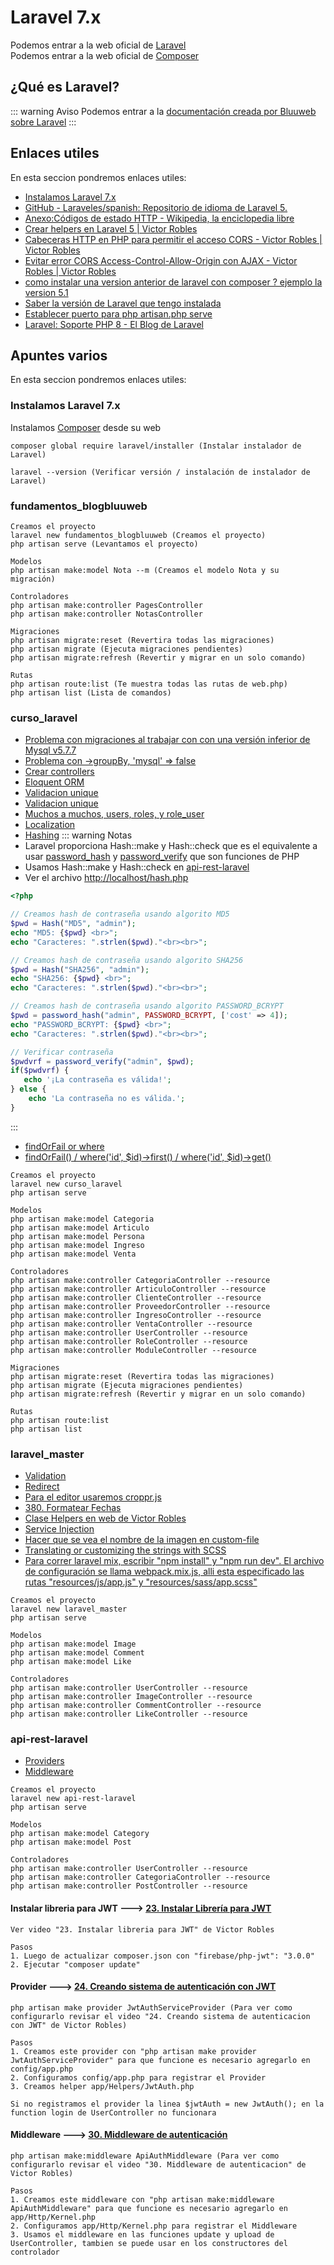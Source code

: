 # Laravel 7.x

Podemos entrar a la web oficial de [Laravel](https://laravel.com/)<br>
Podemos entrar a la web oficial de [Composer](https://getcomposer.org/)

## ¿Qué es Laravel?

::: warning Aviso
Podemos entrar a la [documentación creada por Bluuweb sobre Laravel](https://bluuweb.github.io/tutorial-laravel/)
:::

## Enlaces utiles

En esta seccion pondremos enlaces utiles:

* [Instalamos Laravel 7.x](https://laravel.com/docs/7.x#installing-laravel)
* [GitHub - Laraveles/spanish: Repositorio de idioma de Laravel 5.](https://github.com/Laraveles/spanish)
* [Anexo:Códigos de estado HTTP - Wikipedia, la enciclopedia libre](https://es.wikipedia.org/wiki/Anexo:Códigos_de_estado_HTTP)
* [Crear helpers en Laravel 5 | Victor Robles](https://victorroblesweb.es/2018/01/18/crear-helpers-en-laravel-5/)
* [Cabeceras HTTP en PHP para permitir el acceso CORS - Victor Robles | Victor Robles](https://victorroblesweb.es/2017/04/23/cabeceras-http-php-permitir-acceso-cors/)
* [Evitar error CORS Access-Control-Allow-Origin con AJAX - Victor Robles | Victor Robles](https://victorroblesweb.es/2016/01/20/evitar-error-cors-access-control-allow-origin-con-ajax/)
* [como instalar una version anterior de laravel con composer ? ejemplo la version 5.1](https://platzi.com/comunidad/aa351770-2d96-4841-8e0c-e5528dd53558/)
* [Saber la versión de Laravel que tengo instalada](https://desarrolloweb.com/faq/saber-version-laravel-instalada)
* [Establecer puerto para php artisan.php serve](https://qastack.mx/programming/17990820/set-port-for-php-artisan-php-serve)
* [Laravel: Soporte PHP 8 - El Blog de Laravel](https://blog.laravel.com/laravel-php-8-support)

## Apuntes varios

En esta seccion pondremos enlaces utiles:

### Instalamos Laravel 7.x
Instalamos [Composer](https://getcomposer.org/) desde su web
```
composer global require laravel/installer (Instalar instalador de Laravel)

laravel --version (Verificar versión / instalación de instalador de Laravel)
```

### fundamentos_blogbluuweb 
```
Creamos el proyecto
laravel new fundamentos_blogbluuweb (Creamos el proyecto)
php artisan serve (Levantamos el proyecto)

Modelos 
php artisan make:model Nota --m (Creamos el modelo Nota y su migración)

Controladores
php artisan make:controller PagesController
php artisan make:controller NotasController

Migraciones
php artisan migrate:reset (Revertira todas las migraciones)
php artisan migrate (Ejecuta migraciones pendientes)
php artisan migrate:refresh (Revertir y migrar en un solo comando)

Rutas
php artisan route:list (Te muestra todas las rutas de web.php)
php artisan list (Lista de comandos)
```

### curso_laravel
* [Problema con migraciones al trabajar con con una versión inferior de Mysql v5.7.7](https://bluuweb.github.io/tutorial-laravel/bases-datos/#migraciones)
* [Problema con ->groupBy, 'mysql' => false](https://stackoverflow.com/questions/40917189/laravel-syntax-error-or-access-violation-1055-error)
* [Crear controllers](https://laravel.com/docs/7.x/controllers#resource-controllers)
* [Eloquent ORM](https://laravel.com/docs/7.x/eloquent)
* [Validacion unique](https://laraveles.com/foro/viewtopic.php?id=1957)
* [Validacion unique](https://es.stackoverflow.com/questions/80943/error-al-actualizar-un-campo-unique)
* [Muchos a muchos, users, roles, y role_user](https://laravel.com/docs/7.x/eloquent-relationships#many-to-many)
* [Localization](https://laravel.com/docs/7.x/localization)
* [Hashing](https://laravel.com/docs/7.x/hashing)
::: warning Notas
* Laravel proporciona Hash::make y Hash::check que es el equivalente a usar [password_hash](https://www.php.net/manual/es/function.password-hash.php) y [password_verify](https://www.php.net/manual/es/function.password-verify.php) que son funciones de PHP
* Usamos Hash::make y Hash::check en [api-rest-laravel](/laravel/#api-rest-laravel)
* Ver el archivo [http://localhost/hash.php](http://localhost/hash.php)
```php
<?php 

// Creamos hash de contraseña usando algorito MD5
$pwd = Hash("MD5", "admin");
echo "MD5: {$pwd} <br>";
echo "Caracteres: ".strlen($pwd)."<br><br>";

// Creamos hash de contraseña usando algorito SHA256
$pwd = Hash("SHA256", "admin");
echo "SHA256: {$pwd} <br>";
echo "Caracteres: ".strlen($pwd)."<br><br>";

// Creamos hash de contraseña usando algorito PASSWORD_BCRYPT
$pwd = password_hash("admin", PASSWORD_BCRYPT, ['cost' => 4]);
echo "PASSWORD_BCRYPT: {$pwd} <br>";
echo "Caracteres: ".strlen($pwd)."<br><br>";

// Verificar contraseña
$pwdvrf = password_verify("admin", $pwd);
if($pwdvrf) {
   echo '¡La contraseña es válida!';
} else {
    echo 'La contraseña no es válida.';
}
```
:::

* [findOrFail or where](https://laracasts.com/discuss/channels/eloquent/non-static-method-illuminatedatabaseeloquentmodelupdate-should-not-be-called-statically)
* [findOrFail() / where('id', $id)->first() / where('id', $id)->get()](https://stackoverflow.com/questions/30888527/findorfail-laravel-5-function-for-specific-field)

```
Creamos el proyecto
laravel new curso_laravel 
php artisan serve 

Modelos
php artisan make:model Categoria 
php artisan make:model Articulo
php artisan make:model Persona
php artisan make:model Ingreso
php artisan make:model Venta

Controladores
php artisan make:controller CategoriaController --resource 
php artisan make:controller ArticuloController --resource
php artisan make:controller ClienteController --resource
php artisan make:controller ProveedorController --resource
php artisan make:controller IngresoController --resource
php artisan make:controller VentaController --resource
php artisan make:controller UserController --resource
php artisan make:controller RoleController --resource
php artisan make:controller ModuleController --resource

Migraciones
php artisan migrate:reset (Revertira todas las migraciones)
php artisan migrate (Ejecuta migraciones pendientes)
php artisan migrate:refresh (Revertir y migrar en un solo comando)

Rutas
php artisan route:list
php artisan list
```

### laravel_master
* [Validation](https://laravel.com/docs/7.x/validation#manually-creating-validators)
* [Redirect](https://laravel.com/docs/7.x/responses#redirects)
* [Para el editor usaremos croppr.js](https://programadorwebvalencia.com/javascript-recortar-y-previsualizar-imagen/)
* [380. Formatear Fechas](https://www.udemy.com/course/master-en-php-sql-poo-mvc-laravel-symfony-4-wordpress/learn/lecture/11934452?components=buy_button,discount_expiration,gift_this_course,purchase,deal_badge,redeem_coupon&couponCode=M1ESPECIAL#overview)
* [Clase Helpers en web de Victor Robles](https://victorroblesweb.es/2018/01/18/crear-helpers-en-laravel-5/)
* [Service Injection](https://laravel.com/docs/7.x/blade#service-injection)
* [Hacer que se vea el nombre de la imagen en custom-file](https://es.stackoverflow.com/questions/256682/bootstrap-4-input-file-no-se-ve-en-el-label-el-nombre-del-fichero-subido)
* [Translating or customizing the strings with SCSS](https://getbootstrap.com/docs/4.5/components/forms/#translating-or-customizing-the-strings-with-scss)
* [Para correr laravel mix, escribir "npm install" y "npm run dev". El archivo de configuración se llama webpack.mix.js, alli esta especificado las rutas "resources/js/app.js" y "resources/sass/app.scss"](https://laravel.com/docs/7.x/mix#running-mix)

```
Creamos el proyecto
laravel new laravel_master
php artisan serve

Modelos
php artisan make:model Image
php artisan make:model Comment
php artisan make:model Like

Controladores
php artisan make:controller UserController --resource
php artisan make:controller ImageController --resource 
php artisan make:controller CommentController --resource
php artisan make:controller LikeController --resource
```

### api-rest-laravel
* [Providers](https://laravel.com/docs/7.x/providers)
* [Middleware](https://laravel.com/docs/7.x/middleware)

```
Creamos el proyecto
laravel new api-rest-laravel
php artisan serve

Modelos
php artisan make:model Category
php artisan make:model Post

Controladores
php artisan make:controller UserController --resource
php artisan make:controller CategoriaController --resource 
php artisan make:controller PostController --resource
```

#### Instalar libreria para JWT ---> [23. Instalar Librería para JWT](https://www.udemy.com/course/master-en-desarrollo-web-full-stack-angular-node-laravel-symfony/learn/lecture/13144876#overview)
```
Ver video "23. Instalar libreria para JWT" de Victor Robles

Pasos
1. Luego de actualizar composer.json con "firebase/php-jwt": "3.0.0"
2. Ejecutar "composer update"
```

#### Provider ---> [24. Creando sistema de autenticación con JWT](https://www.udemy.com/course/master-en-desarrollo-web-full-stack-angular-node-laravel-symfony/learn/lecture/13144882#overview)
```
php artisan make provider JwtAuthServiceProvider (Para ver como configurarlo revisar el video "24. Creando sistema de autenticacion con JWT" de Victor Robles)

Pasos
1. Creamos este provider con "php artisan make provider JwtAuthServiceProvider" para que funcione es necesario agregarlo en config/app.php
2. Configuramos config/app.php para registrar el Provider
3. Creamos helper app/Helpers/JwtAuth.php

Si no registramos el provider la linea $jwtAuth = new JwtAuth(); en la function login de UserController no funcionara
```

#### Middleware ---> [30. Middleware de autenticación](https://www.udemy.com/course/master-en-desarrollo-web-full-stack-angular-node-laravel-symfony/learn/lecture/13154952#content)
```
php artisan make:middleware ApiAuthMiddleware (Para ver como configurarlo revisar el video "30. Middleware de autenticacion" de Victor Robles)

Pasos
1. Creamos este middleware con "php artisan make:middleware ApiAuthMiddleware" para que funcione es necesario agregarlo en app/Http/Kernel.php
2. Configuramos app/Http/Kernel.php para registrar el Middleware
3. Usamos el middleware en las funciones update y upload de UserController, tambien se puede usar en los constructores del controlador
```